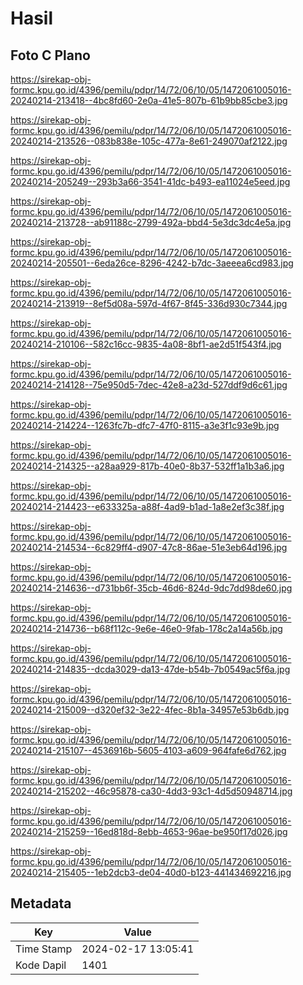 # Hasil

## Foto C Plano

https://sirekap-obj-formc.kpu.go.id/4396/pemilu/pdpr/14/72/06/10/05/1472061005016-20240214-213418--4bc8fd60-2e0a-41e5-807b-61b9bb85cbe3.jpg

https://sirekap-obj-formc.kpu.go.id/4396/pemilu/pdpr/14/72/06/10/05/1472061005016-20240214-213526--083b838e-105c-477a-8e61-249070af2122.jpg

https://sirekap-obj-formc.kpu.go.id/4396/pemilu/pdpr/14/72/06/10/05/1472061005016-20240214-205249--293b3a66-3541-41dc-b493-ea11024e5eed.jpg

https://sirekap-obj-formc.kpu.go.id/4396/pemilu/pdpr/14/72/06/10/05/1472061005016-20240214-213728--ab91188c-2799-492a-bbd4-5e3dc3dc4e5a.jpg

https://sirekap-obj-formc.kpu.go.id/4396/pemilu/pdpr/14/72/06/10/05/1472061005016-20240214-205501--6eda26ce-8296-4242-b7dc-3aeeea6cd983.jpg

https://sirekap-obj-formc.kpu.go.id/4396/pemilu/pdpr/14/72/06/10/05/1472061005016-20240214-213919--8ef5d08a-597d-4f67-8f45-336d930c7344.jpg

https://sirekap-obj-formc.kpu.go.id/4396/pemilu/pdpr/14/72/06/10/05/1472061005016-20240214-210106--582c16cc-9835-4a08-8bf1-ae2d51f543f4.jpg

https://sirekap-obj-formc.kpu.go.id/4396/pemilu/pdpr/14/72/06/10/05/1472061005016-20240214-214128--75e950d5-7dec-42e8-a23d-527ddf9d6c61.jpg

https://sirekap-obj-formc.kpu.go.id/4396/pemilu/pdpr/14/72/06/10/05/1472061005016-20240214-214224--1263fc7b-dfc7-47f0-8115-a3e3f1c93e9b.jpg

https://sirekap-obj-formc.kpu.go.id/4396/pemilu/pdpr/14/72/06/10/05/1472061005016-20240214-214325--a28aa929-817b-40e0-8b37-532ff1a1b3a6.jpg

https://sirekap-obj-formc.kpu.go.id/4396/pemilu/pdpr/14/72/06/10/05/1472061005016-20240214-214423--e633325a-a88f-4ad9-b1ad-1a8e2ef3c38f.jpg

https://sirekap-obj-formc.kpu.go.id/4396/pemilu/pdpr/14/72/06/10/05/1472061005016-20240214-214534--6c829ff4-d907-47c8-86ae-51e3eb64d196.jpg

https://sirekap-obj-formc.kpu.go.id/4396/pemilu/pdpr/14/72/06/10/05/1472061005016-20240214-214636--d731bb6f-35cb-46d6-824d-9dc7dd98de60.jpg

https://sirekap-obj-formc.kpu.go.id/4396/pemilu/pdpr/14/72/06/10/05/1472061005016-20240214-214736--b68f112c-9e6e-46e0-9fab-178c2a14a56b.jpg

https://sirekap-obj-formc.kpu.go.id/4396/pemilu/pdpr/14/72/06/10/05/1472061005016-20240214-214835--dcda3029-da13-47de-b54b-7b0549ac5f6a.jpg

https://sirekap-obj-formc.kpu.go.id/4396/pemilu/pdpr/14/72/06/10/05/1472061005016-20240214-215009--d320ef32-3e22-4fec-8b1a-34957e53b6db.jpg

https://sirekap-obj-formc.kpu.go.id/4396/pemilu/pdpr/14/72/06/10/05/1472061005016-20240214-215107--4536916b-5605-4103-a609-964fafe6d762.jpg

https://sirekap-obj-formc.kpu.go.id/4396/pemilu/pdpr/14/72/06/10/05/1472061005016-20240214-215202--46c95878-ca30-4dd3-93c1-4d5d50948714.jpg

https://sirekap-obj-formc.kpu.go.id/4396/pemilu/pdpr/14/72/06/10/05/1472061005016-20240214-215259--16ed818d-8ebb-4653-96ae-be950f17d026.jpg

https://sirekap-obj-formc.kpu.go.id/4396/pemilu/pdpr/14/72/06/10/05/1472061005016-20240214-215405--1eb2dcb3-de04-40d0-b123-441434692216.jpg


## Metadata

| Key        | Value               |
| ---------- | ------------------- |
| Time Stamp | 2024-02-17 13:05:41 |
| Kode Dapil | 1401                |



